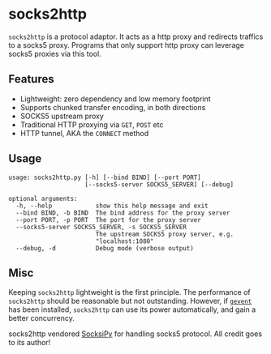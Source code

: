 socks2http
==========

`socks2http` is a protocol adaptor. It acts as a http proxy and redirects traffics to a socks5 proxy. Programs that only support http proxy can leverage socks5 proxies via this tool.

## Features

* Lightweight: zero dependency and low memory footprint
* Supports chunked transfer encoding, in both directions
* SOCKS5 upstream proxy
* Traditional HTTP proxying via `GET`, `POST` etc
* HTTP tunnel, AKA the `CONNECT` method

## Usage

```
usage: socks2http.py [-h] [--bind BIND] [--port PORT]
                     [--socks5-server SOCKS5_SERVER] [--debug]

optional arguments:
  -h, --help            show this help message and exit
  --bind BIND, -b BIND  The bind address for the proxy server
  --port PORT, -p PORT  The port for the proxy server
  --socks5-server SOCKS5_SERVER, -s SOCKS5_SERVER
                        The upstream SOCKS5 proxy server, e.g.
                        "localhost:1080"
  --debug, -d           Debug mode (verbose output)
```

## Misc

Keeping `socks2http` lightweight is the first principle. The performance of `socks2http` should be reasonable but not outstanding. However, if [`gevent`](https://github.com/gevent/gevent) has been installed, `socks2http` can use its power automatically, and gain a better concurrency.

socks2http vendored [SocksiPy](http://socksipy.sourceforge.net) for handling socks5 protocol. All credit goes to its author!
